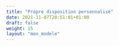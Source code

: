 ```yaml
---
title: "Propre disposition personnalisé"
date: 2021-11-07T20:51:01+01:00
draft: false
weight: 15
layout: "mon_modele"
---
```


